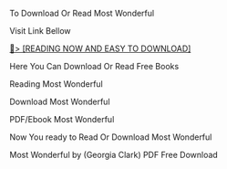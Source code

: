 To Download Or Read Most Wonderful

Visit Link Bellow

<a href="https://uk.ebookarea.xyz/?book=205846808-most-wonderful">📖&gt; [READING NOW AND EASY TO DOWNLOAD]</a>

Here You Can Download Or Read Free Books

Reading Most Wonderful

Download Most Wonderful

PDF/Ebook Most Wonderful

Now You ready to Read Or Download Most Wonderful

Most Wonderful by (Georgia Clark) PDF Free Download
